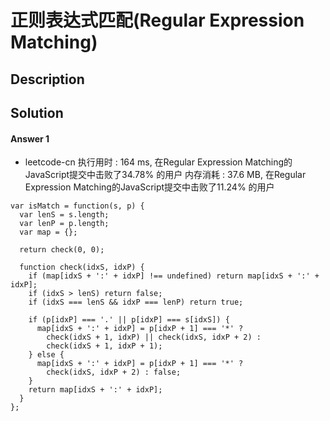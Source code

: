# 正则表达式匹配(Regular Expression Matching)


## Description



## Solution

#### Answer 1

- leetcode-cn
执行用时 : 164 ms, 在Regular Expression Matching的JavaScript提交中击败了34.78% 的用户
内存消耗 : 37.6 MB, 在Regular Expression Matching的JavaScript提交中击败了11.24% 的用户

```
var isMatch = function(s, p) {
  var lenS = s.length;
  var lenP = p.length;
  var map = {};

  return check(0, 0);

  function check(idxS, idxP) {
    if (map[idxS + ':' + idxP] !== undefined) return map[idxS + ':' + idxP];
    if (idxS > lenS) return false;
    if (idxS === lenS && idxP === lenP) return true;

    if (p[idxP] === '.' || p[idxP] === s[idxS]) {
      map[idxS + ':' + idxP] = p[idxP + 1] === '*' ?
        check(idxS + 1, idxP) || check(idxS, idxP + 2) :
        check(idxS + 1, idxP + 1);
    } else {
      map[idxS + ':' + idxP] = p[idxP + 1] === '*' ?
        check(idxS, idxP + 2) : false;
    }
    return map[idxS + ':' + idxP];
  }
};
```
